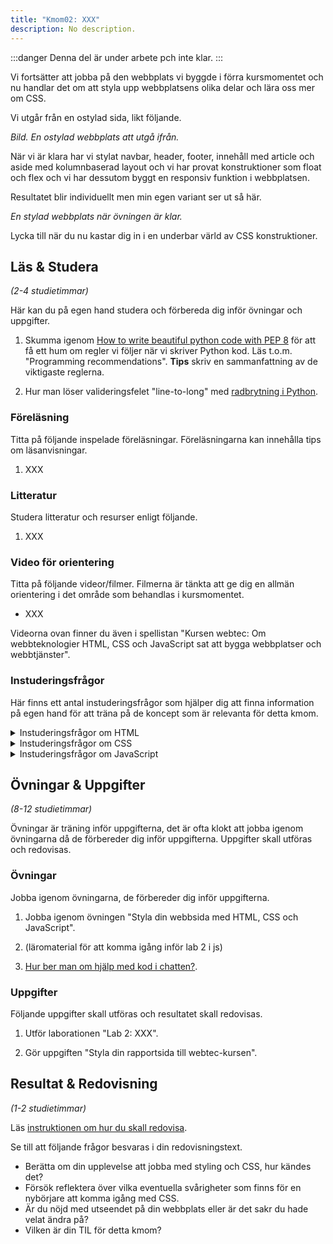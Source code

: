 ```yaml
---
title: "Kmom02: XXX"
description: No description.
---
```


:::danger
Denna del är under arbete pch inte klar.
:::

Vi fortsätter att jobba på den webbplats vi byggde i förra kursmomentet och nu handlar det om att styla upp webbplatsens olika delar och lära oss mer om CSS.

Vi utgår från en ostylad sida, likt följande.

_Bild. En ostylad webbplats att utgå ifrån._

När vi är klara har vi stylat navbar, header, footer, innehåll med article och aside med kolumnbaserad layout och vi har provat konstruktioner som float och flex och vi har dessutom byggt en responsiv funktion i webbplatsen.

Resultatet blir individuellt men min egen variant ser ut så här.

_En stylad webbplats när övningen är klar._

Lycka till när du nu kastar dig in i en underbar värld av CSS konstruktioner.

## Läs & Studera

_(2-4 studietimmar)_

Här kan du på egen hand studera och förbereda dig inför övningar och uppgifter.

1. Skumma igenom [How to write beautiful python code with PEP 8](https://realpython.com/python-pep8/) för att få ett hum om regler vi följer när vi skriver Python kod. Läs t.o.m. "Programming recommendations". **Tips** skriv en sammanfattning av de viktigaste reglerna.

1. Hur man löser valideringsfelet "line-to-long" med [radbrytning i Python](coachen/radbrytning-i-python).

### Föreläsning

Titta på följande inspelade föreläsningar. Föreläsningarna kan innehålla tips om läsanvisningar.

1. XXX

### Litteratur

Studera litteratur och resurser enligt följande.

1. XXX

### Video för orientering

Titta på följande videor/filmer. Filmerna är tänkta att ge dig en allmän orientering i det område som behandlas i kursmomentet.

- XXX

Videorna ovan finner du även i spellistan "Kursen webtec: Om webbteknologier HTML, CSS och JavaScript sat att bygga webbplatser och webbtjänster".

### Instuderingsfrågor

Här finns ett antal instuderingsfrågor som hjälper dig att finna information på egen hand för att träna på de koncept som är relevanta för detta kmom.

<details>
<summary>Instuderingsfrågor om HTML</summary>

1. Vad står HTML för?

</details>

<details>
<summary>Instuderingsfrågor om CSS</summary>

1. Vad står CSS för?

</details>

<details>
<summary>Instuderingsfrågor om JavaScript</summary>

1. Ge en kort historik över programmeringsspråket JavaScript.

</details>

## Övningar & Uppgifter

_(8-12 studietimmar)_

Övningar är träning inför uppgifterna, det är ofta klokt att jobba igenom övningarna då de förbereder dig inför uppgifterna. Uppgifter skall utföras och redovisas.

### Övningar

Jobba igenom övningarna, de förbereder dig inför uppgifterna.

1. Jobba igenom övningen "Styla din webbsida med HTML, CSS och JavaScript".

1. (läromaterial för att komma igång inför lab 2 i js)

1. [Hur ber man om hjälp med kod i chatten?](coachen/hur_fraga_hjalp).

### Uppgifter

Följande uppgifter skall utföras och resultatet skall redovisas.

1. Utför laborationen "Lab 2: XXX".

1. Gör uppgiften "Styla din rapportsida till webtec-kursen".

## Resultat & Redovisning

_(1-2 studietimmar)_

Läs [instruktionen om hur du skall redovisa]().

Se till att följande frågor besvaras i din redovisningstext.

- Berätta om din upplevelse att jobba med styling och CSS, hur kändes det?
- Försök reflektera över vilka eventuella svårigheter som finns för en nybörjare att komma igång med CSS.
- Är du nöjd med utseendet på din webbplats eller är det sakr du hade velat ändra på?
- Vilken är din TIL för detta kmom?
